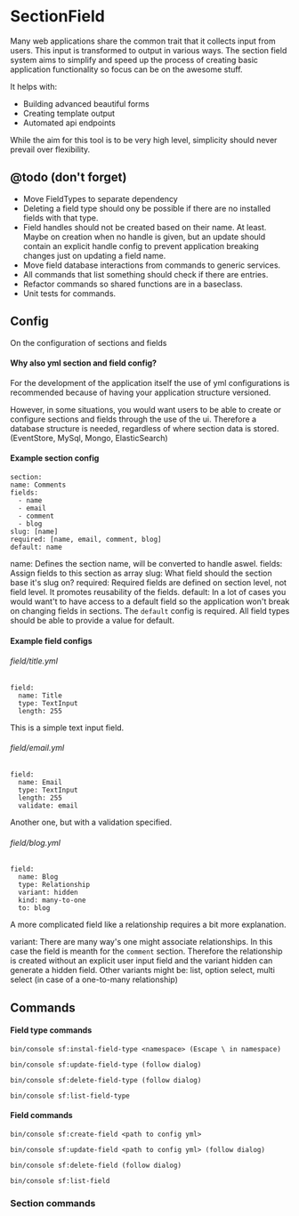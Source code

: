 # SectionField

Many web applications share the common trait that it collects input from users. This input is transformed to output in various ways. The section field system aims to simplify and speed up the process of creating basic application functionality so focus can be on the awesome stuff.

It helps with: 
- Building advanced beautiful forms
- Creating template output
- Automated api endpoints

While the aim for this tool is to be very high level, simplicity should never prevail over flexibility.

## @todo (don't forget)

- Move FieldTypes to separate dependency
- Deleting a field type should ony be possible if there are no installed fields with that type.
- Field handles should not be created based on their name. At least. Maybe on creation when no handle is given, but an update should contain an explicit handle config to prevent application breaking changes just on updating a field name.
- Move field database interactions from commands to generic services.
- All commands that list something should check if there are entries.
- Refactor commands so shared functions are in a baseclass.
- Unit tests for commands.

## Config

On the configuration of sections and fields

#### Why also yml section and field config?

For the development of the application itself the use of yml configurations is recommended because of having your application structure versioned.

However, in some situations, you would want users to be able to create or configure sections and fields through the use of the ui. Therefore a database structure is needed, regardless of where section data is stored. (EventStore, MySql, Mongo, ElasticSearch)

#### Example section config

	section:
    name: Comments
    fields:
      - name
      - email
      - comment
      - blog
    slug: [name]
    required: [name, email, comment, blog]
    default: name
    
name: Defines the section name, will be converted to handle aswel.
fields: Assign fields to this section as array
slug: What field should the section base it's slug on?
required: Required fields are defined on section level, not field level. It promotes reusability of the fields.
default: In a lot of cases you would want't to have access to a default field so the application won't break on changing fields in sections. The `default` config is required. All field types should be able to provide a value for default.

#### Example field configs

  ###### field/title.yml
	field:
	  name: Title
	  type: TextInput
	  length: 255
    
This is a simple text input field.

  ###### field/email.yml
	field:
	  name: Email
	  type: TextInput
	  length: 255
	  validate: email
	  
Another one, but with a validation specified.
	  
  ###### field/blog.yml
	field:
	  name: Blog
	  type: Relationship
	  variant: hidden
	  kind: many-to-one
	  to: blog

A more complicated field like a relationship requires a bit more explanation.

variant: There are many way's one might associate relationships. In this case the field is meanth for the `comment` section. Therefore the relationship is created without an explicit user input field and the variant hidden can generate a hidden field. Other variants might be: list, option select, multi select (in case of a one-to-many relationship)

## Commands

#### Field type commands

`bin/console sf:instal-field-type <namespace> (Escape \ in namespace)`

`bin/console sf:update-field-type (follow dialog)`

`bin/console sf:delete-field-type (follow dialog)`

`bin/console sf:list-field-type`


#### Field commands

`bin/console sf:create-field <path to config yml>`

`bin/console sf:update-field <path to config yml> (follow dialog)`

`bin/console sf:delete-field (follow dialog)`

`bin/console sf:list-field`


### Section commands
